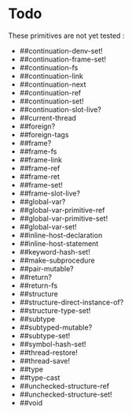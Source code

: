 # Todo

These primitives are not yet tested :

- ##continuation-denv-set!
- ##continuation-frame-set!
- ##continuation-fs
- ##continuation-link
- ##continuation-next
- ##continuation-ref
- ##continuation-set!
- ##continuation-slot-live?
- ##current-thread
- ##foreign?
- ##foreign-tags
- ##frame?
- ##frame-fs
- ##frame-link
- ##frame-ref
- ##frame-ret
- ##frame-set!
- ##frame-slot-live?
- ##global-var?
- ##global-var-primitive-ref
- ##global-var-primitive-set!
- ##global-var-set!
- ##inline-host-declaration
- ##inline-host-statement
- ##keyword-hash-set!
- ##make-subprocedure
- ##pair-mutable?
- ##return?
- ##return-fs
- ##structure
- ##structure-direct-instance-of?
- ##structure-type-set!
- ##subtype
- ##subtyped-mutable?
- ##subtype-set!
- ##symbol-hash-set!
- ##thread-restore!
- ##thread-save!
- ##type
- ##type-cast
- ##unchecked-structure-ref
- ##unchecked-structure-set!
- ##void
